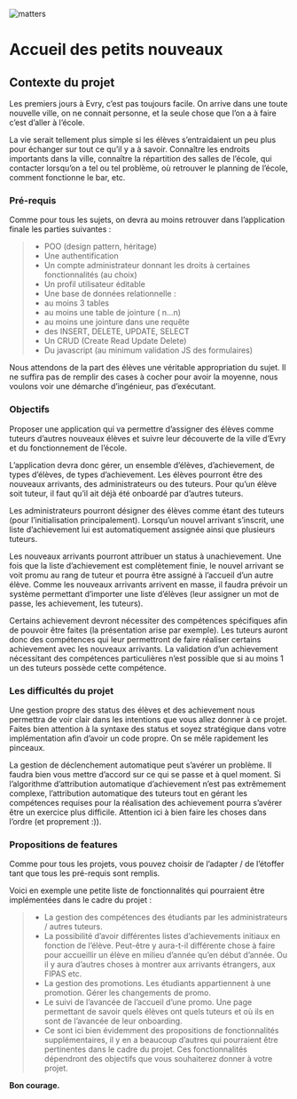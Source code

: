 ![matters](https://cdn-images-1.medium.com/max/2000/1*Pl-fB1X01RfcEbPP-FVlew.jpeg)

Accueil des petits nouveaux
======

Contexte du projet
-----

Les premiers jours à Evry, c’est pas toujours facile. On arrive dans une toute nouvelle ville, on ne connait personne, et la seule chose que l’on a à faire c’est d’aller à l’école.

La vie serait tellement plus simple si les élèves s’entraidaient un peu plus pour échanger sur tout ce qu’il y a à savoir. Connaître les endroits importants dans la ville, connaître la répartition des salles de l’école, qui contacter lorsqu’on a tel ou tel problème, où retrouver le planning de l’école, comment fonctionne le bar, etc.

### Pré-requis
Comme pour tous les sujets, on devra au moins retrouver dans l’application finale les parties suivantes :

> * POO (design pattern, héritage)
> * Une authentification
> * Un compte administrateur donnant les droits à certaines fonctionnalités (au choix)
> * Un profil utilisateur éditable
> * Une base de données relationnelle :
> * au moins 3 tables
> * au moins une table de jointure ( n…n)
> * au moins une jointure dans une requête
> * des INSERT, DELETE, UPDATE, SELECT
> * Un CRUD (Create Read Update Delete)
> * Du javascript (au minimum validation JS des formulaires)

Nous attendons de la part des élèves une véritable appropriation du sujet. Il ne suffira pas de remplir des cases à cocher pour avoir la moyenne, nous voulons voir une démarche d’ingénieur, pas d’exécutant.

### Objectifs

Proposer une application qui va permettre d’assigner des élèves comme tuteurs d’autres nouveaux élèves et suivre leur découverte de la ville d’Evry et du fonctionnement de l’école.

L’application devra donc gérer, un ensemble d’élèves, d’achievement, de types d’élèves, de types d’achievement.
Les élèves pourront être des nouveaux arrivants, des administrateurs ou des tuteurs.
Pour qu’un élève soit tuteur, il faut qu’il ait déjà été onboardé par d’autres tuteurs.

Les administrateurs pourront désigner des élèves comme étant des tuteurs (pour l’initialisation principalement).
Lorsqu’un nouvel arrivant s’inscrit, une liste d’achievement lui est automatiquement assignée ainsi que plusieurs tuteurs.

Les nouveaux arrivants pourront attribuer un status à unachievement.
Une fois que la liste d’achievement est complètement finie, le nouvel arrivant se voit promu au rang de tuteur et pourra être assigné à l’accueil d’un autre élève.
Comme les nouveaux arrivants arrivent en masse, il faudra prévoir un système permettant d’importer une liste d’élèves (leur assigner un mot de passe, les achievement, les tuteurs).

Certains achievement devront nécessiter des compétences spécifiques afin de pouvoir être faites (la présentation arise par exemple). Les tuteurs auront donc des compétences qui leur permettront de faire réaliser certains achievement avec les nouveaux arrivants. La validation d’un achievement nécessitant des compétences particulières n’est possible que si au moins 1 un des tuteurs possède cette compétence.

### Les difficultés du projet

Une gestion propre des status des élèves et des achievement nous permettra de voir clair dans les intentions que vous allez donner à ce projet. Faites bien attention à la syntaxe des status et soyez stratégique dans votre implémentation afin d’avoir un code propre. On se mêle rapidement les pinceaux.

La gestion de déclenchement automatique peut s’avérer un problème. Il faudra bien vous mettre d’accord sur ce qui se passe et à quel moment.
Si l’algorithme d’attribution automatique d’achievement n’est pas extrêmement complexe, l’attribution automatique des tuteurs tout en gérant les compétences requises pour la réalisation des achievement pourra s’avérer être un exercice plus difficile. Attention ici à bien faire les choses dans l’ordre (et proprement :)).

### Propositions de features

Comme pour tous les projets, vous pouvez choisir de l’adapter / de l’étoffer tant que tous les pré-requis sont remplis.

Voici en exemple une petite liste de fonctionnalités qui pourraient être implémentées dans le cadre du projet :

> * La gestion des compétences des étudiants par les administrateurs / autres tuteurs.
> * La possibilité d’avoir différentes listes d’achievements initiaux en fonction de l’élève. Peut-être y aura-t-il différente chose à faire pour accueillir un élève en milieu d’année qu’en début d’année. Ou il y aura d’autres choses à montrer aux arrivants étrangers, aux FIPAS etc.
> * La gestion des promotions. Les étudiants appartiennent à une promotion. Gérer les changements de promo.
> * Le suivi de l’avancée de l’accueil d’une promo. Une page permettant de savoir quels élèves ont quels tuteurs et où ils en sont de l’avancée de leur onboarding.
> * Ce sont ici bien évidemment des propositions de fonctionnalités supplémentaires, il y en a beaucoup d’autres qui pourraient être pertinentes dans le cadre du projet. Ces fonctionnalités dépendront des objectifs que vous souhaiterez donner à votre projet.

**Bon courage.**
